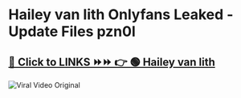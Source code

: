 
 # Hailey van lith Onlyfans Leaked - Update Files pzn0l

## <h2><a href="https://clipsfans.com/Hailey_van_lith&ref=git">🔗 Click to LINKS ⏩⏩ 👉 🟢 Hailey van lith </a></h2>

<a href="https://clipsfans.com/Hailey_van_lith&ref=git" rel="nofollow" data-target="animated-image.originalLink"><img src="https://i.ibb.co.com/xMMVF88/686577567.gif" alt="Viral Video Original" style="max-width: 100%; display: inline-block;" data-target="animated-image.originalImage"></a>

